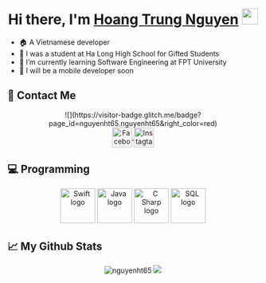 <h1 align="center">Hi there, I'm <a href="https://www.facebook.com/mrlimfo/" target="_blank">Hoang Trung Nguyen</a> <img src="https://github.com/blackcater/blackcater/raw/main/images/Hi.gif" height="32" /></h1>

- :house: A Vietnamese developer
- :leaves: I was a student at Ha Long High School for Gifted Students
- 🌱 I’m currently learning Software Engineering at FPT University
- :iphone: I will be a mobile developer soon

## :iphone: Contact Me 
<div align="center">
  ![](https://visitor-badge.glitch.me/badge?page_id=nguyenht65.nguyenht65&right_color=red)

  <br/>
  
  <a href="https://www.facebook.com/mrlimfo/">
  <img align="center" alt="Facebook" height="40" width="40" src="https://img.icons8.com/doodle/344/facebook-new.png" />
  </a>
  <a href="https://www.instagram.com/__htn.0605__/">
  <img align="center" alt="Instagtam" height="40" width="40" src="https://img.icons8.com/officel/344/instagram-new.png" />
  </a>

</div>

## :computer: Programming 
<div align="center">
  <img src="https://img.icons8.com/doodle/344/swift.png" height="70" width="70" alt="Swift logo" />
  <img src="https://img.icons8.com/dusk/344/java-coffee-cup-logo.png" height="70" width="70" alt="Java logo" />
  <img src="https://img.icons8.com/color/344/c-sharp-logo.png" height="70" width="70" alt="C Sharp logo" />
  <img src="https://img.icons8.com/external-soft-fill-juicy-fish/344/external-sql-servers-and-networks-soft-fill-soft-fill-juicy-fish.png" height="70" width="70" alt="SQL logo" />
</div>

## 📈 My Github Stats
<div align="center">
<img src="https://github-readme-stats.vercel.app/api?username=nguyenht65&show_icons=true&theme=gotham" alt="nguyenht65" />
<img src="https://github-readme-stats.vercel.app/api/top-langs/?username=nguyenht65&layout=compact&show_icons=true&langs_count=6&theme=gotham" />
</div>

